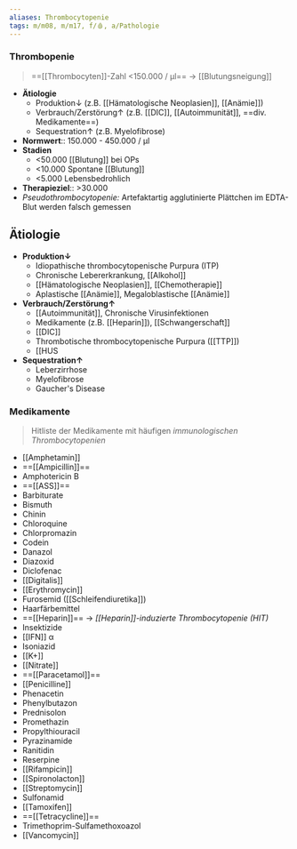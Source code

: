 ```yaml
---
aliases: Thrombocytopenie
tags: m/m08, m/m17, f/🩸, a/Pathologie
---
```

### Thrombopenie 
> ==[[Thrombocyten]]-Zahl <150.000 / μl== → [[Blutungsneigung]]
- **Ätiologie**
	- Produktion↓ (z.B. [[Hämatologische Neoplasien]], [[Anämie]])
	- Verbrauch/Zerstörung↑ (z.B. [[DIC]], [[Autoimmunität]], ==div. Medikamente==)
	- Sequestration↑ (z.B. Myelofibrose)
- **Normwert**:: 150.000 - 450.000 / μl
- **Stadien**
	- <50.000 [[Blutung]] bei OPs
	- <10.000 Spontane [[Blutung]]
	- <5.000 Lebensbedrohlich
- **Therapieziel**:: >30.000
- *Pseudothrombocytopenie:* Artefaktartig agglutinierte Plättchen im EDTA-Blut werden falsch gemessen

## Ätiologie
- **Produktion↓**
	- Idiopathische thrombocytopenische Purpura (ITP)
	- Chronische Lebererkrankung, [[Alkohol]]
	- [[Hämatologische Neoplasien]], [[Chemotherapie]]
	- Aplastische [[Anämie]], Megaloblastische [[Anämie]]
- **Verbrauch/Zerstörung↑**
	- [[Autoimmunität]], Chronische Virusinfektionen
	- Medikamente (z.B. [[Heparin]]), [[Schwangerschaft]]
	- [[DIC]]
	- Thrombotische thrombocytopenische Purpura ([[TTP]])
	- [[HUS
- **Sequestration↑**
	- Leberzirrhose
	- Myelofibrose
	- Gaucher's Disease

### Medikamente
> Hitliste der Medikamente mit häufigen *immunologischen Thrombocytopenien*
- [[Amphetamin]]
- ==[[Ampicillin]]==
- Amphotericin B
- ==[[ASS]]==
- Barbiturate
- Bismuth
- Chinin
- Chloroquine
- Chlorpromazin
- Codein
- Danazol
- Diazoxid
- Diclofenac
- [[Digitalis]]
- [[Erythromycin]]
- Furosemid ([[Schleifendiuretika]])
- Haarfärbemittel
- ==[[Heparin]]== → *[[Heparin]]-induzierte Thrombocytopenie (HIT)*
- Insektizide
- [[IFN]] α  
- Isoniazid
- [[K+]]
- [[Nitrate]]
- ==[[Paracetamol]]==
- [[Penicilline]]
- Phenacetin
- Phenylbutazon
- Prednisolon
- Promethazin
- Propylthiouracil
- Pyrazinamide
- Ranitidin
- Reserpine
- [[Rifampicin]]
- [[Spironolacton]]
- [[Streptomycin]]
- Sulfonamid
- [[Tamoxifen]]
- ==[[Tetracycline]]==
- Trimethoprim-Sulfamethoxoazol
- [[Vancomycin]]